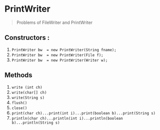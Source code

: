 # PrintWriter  
> Problems of FileWriter and PrintWriter

## Constructors :

1. ```PrintWriter bw  = new PrintWriter(String fname);```  
2. ```PrintWriter bw  = new PrintWriter(File f);```  
3. ```PrintWriter bw  = new PrintWriter(Writer w);```  

## Methods

1. ```write (int ch)```  
2. ```write(char[] ch)```  
3. ```write(String s)```  
4. ```flush()```  
5. ```close()```  
6. ```print(char ch)...print(int i)...print(boolean b)...print(String s)```   
7. ```println(char ch)...println(int i)...println(boolean b)...println(String s)```   
